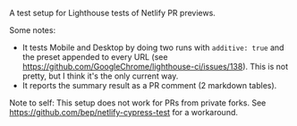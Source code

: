 

A test setup for Lighthouse tests of Netlify PR previews.

Some notes:

* It tests Mobile and Desktop by doing two runs with `additive: true` and the preset appended to every URL (see https://github.com/GoogleChrome/lighthouse-ci/issues/138). This is not pretty, but I think it's the only current way.
* It reports the summary result as a PR comment (2 markdown tables).


Note to self: This setup does not work for PRs from private forks. See https://github.com/bep/netlify-cypress-test for a workaround.
